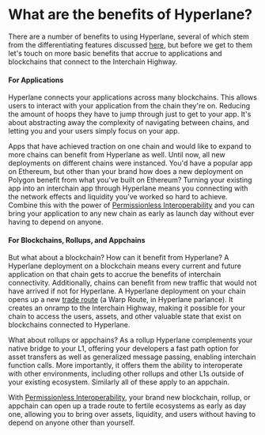 # What are the benefits of Hyperlane?

There are a number of benefits to using Hyperlane, several of which stem from the differentiating features discussed [here](what-sets-hyperlane-apart.md), but before we get to them let's touch on more basic benefits that accrue to applications and blockchains that connect to the Interchain Highway.

#### For Applications

Hyperlane connects your applications across many blockchains. This allows users to interact with your application from the chain they're on. Reducing the amount of hoops they have to jump through just to get to your app. It's about abstracting away the complexity of navigating between chains, and letting you and your users simply focus on your app.

Apps that have achieved traction on one chain and would like to expand to more chains can benefit  from Hyperlane as well. Until now, all new deployments on different chains were instanced. You'd have a popular app on Ethereum, but other than your brand how does a new deployment on Polygon benefit from what you've built on Ethereum? Turning your existing app into an interchain app through Hyperlane means you connecting with the network effects and liquidity you've worked so hard to achieve. Combine this with the power of [Permissionless Interoperability](broken-reference) and you can bring your application to any new chain as early as launch day without ever having to depend on anyone.&#x20;



#### For Blockchains, Rollups, and Appchains

But what about a blockchain? How can it benefit from Hyperlane? A Hyperlane deployment on a blockchain means every current and future application on that chain gets to accrue the benefits of interchain connectivity. Additionally, chains can benefit from new traffic that would not have arrived if not for Hyperlane. A Hyperlane deployment on your chain opens up a new [trade route](../../apis/warp-api.md) (a Warp Route, in Hyperlane parlance). It creates an onramp to the Interchain Highway, making it possible for your chain to access the users, assets, and other valuable state that exist on blockchains connected to Hyperlane.&#x20;

What about rollups or appchains? As a rollup Hyperlane complements your native bridge to your L1, offering your developers a fast path option for asset transfers as well as generalized message passing, enabling interchain function calls. More importantly, it offers them the ability to interoperate with other environments, including other rollups and other L1s outside of your existing ecosystem. Similarly all of these apply to an appchain.

With [Permissionless Interoperability](broken-reference), your brand new blockchain, rollup, or appchain can open up a trade route to fertile ecosystems as early as day one, allowing you to bring over assets, liquidity, and users without having to depend on anyone other than yourself.
